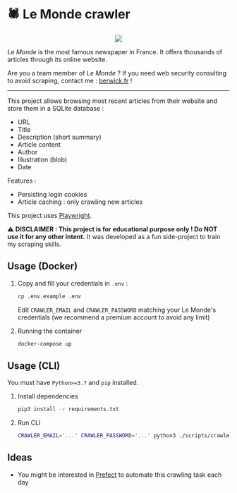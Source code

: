 # :spider: Le Monde crawler

<p align="center">
<img src="https://travis-ci.com/flavienbwk/lemonde-crawler.svg?branch=master"/>
</p>

_Le Monde_ is the most famous newspaper in France. It offers thousands of articles through its online website.

Are you a team member of _Le Monde_ ? If you need web security consulting to avoid scraping, contact me : [berwick.fr](https://berwick.fr) !

<hr/>

This project allows browsing most recent articles from their website and store them in a SQLite database :

- URL
- Title
- Description (short summary)
- Article content
- Author
- Illustration (blob)
- Date

Features :

- Persisting login cookies
- Article caching : only crawling new articles

This project uses [Playwright](https://github.com/microsoft/playwright).

:warning: **DISCLAIMER : This project is for educational purpose only ! Do NOT use it for any other intent.** It was developed as a fun side-project to train my scraping skills.

## Usage (Docker)

1. Copy and fill your credentials in `.env` :

    ```bash
    cp .env.example .env
    ```

    Edit `CRAWLER_EMAIL` and `CRAWLER_PASSWORD` matching your Le Monde's credentials (we recommend a premium account to avoid any limit)

2. Running the container

    ```bash
    docker-compose up
    ```

## Usage (CLI)

You must have `Python>=3.7` and `pip` installed.

1. Install dependencies

    ```bash
    pip3 install -r requirements.txt
    ```

2. Run CLI

    ```bash
    CRAWLER_EMAIL='...' CRAWLER_PASSWORD='...' python3 ./scripts/crawler.py
    ```

## Ideas

- You might be interested in [Prefect](https://prefect.io) to automate this crawling task each day

